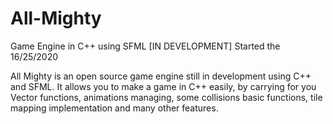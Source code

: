 # All-Mighty
Game Engine in C++ using SFML [IN DEVELOPMENT]
Started the 16/25/2020

All Mighty is an open source game engine still in development using C++ and SFML. It allows you to make a game in C++ easily, by carrying for you Vector functions, animations managing, some collisions basic functions, tile mapping implementation and many other features.
